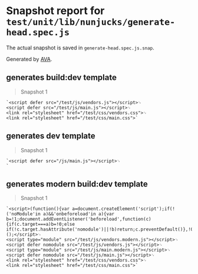 # Snapshot report for `test/unit/lib/nunjucks/generate-head.spec.js`

The actual snapshot is saved in `generate-head.spec.js.snap`.

Generated by [AVA](https://avajs.dev).

## generates build:dev template

> Snapshot 1

    `<script defer src="/test/js/vendors.js"></script>␊
    <script defer src="/test/js/main.js"></script>␊
    <link rel="stylesheet" href="/test/css/vendors.css">␊
    <link rel="stylesheet" href="/test/css/main.css">`

## generates dev template

> Snapshot 1

    `<script defer src="/js/main.js"></script>␊
    `

## generates modern build:dev template

> Snapshot 1

    `<script>(function(){var a=document.createElement('script');if(!('noModule'in a)&&'onbeforeload'in a){var b=!1;document.addEventListener('beforeload',function(c){if(c.target===a)b=!0;else if(!c.target.hasAttribute('nomodule')||!b)return;c.preventDefault()},!0),a.type='module',a.src='.',document.head.appendChild(a),a.remove()}})();</script>␊
    <script type="module" src="/test/js/vendors.modern.js"></script>␊
    <script defer nomodule src="/test/js/vendors.js"></script>␊
    <script type="module" src="/test/js/main.modern.js"></script>␊
    <script defer nomodule src="/test/js/main.js"></script>␊
    <link rel="stylesheet" href="/test/css/vendors.css">␊
    <link rel="stylesheet" href="/test/css/main.css">`
